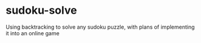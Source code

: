 # sudoku-solve
Using backtracking to solve any sudoku puzzle, with plans of implementing it into an online game
